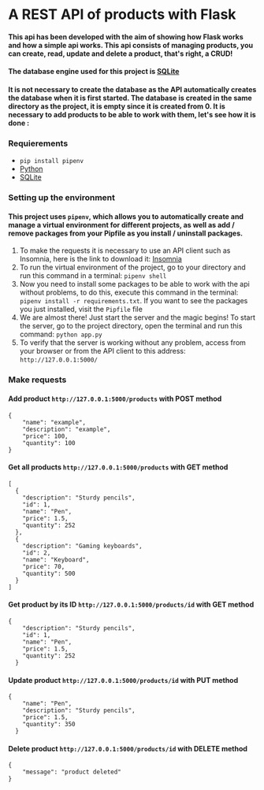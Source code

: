 # A REST API of products with Flask
#### This api has been developed with the aim of showing how Flask works and how a simple api works. This api consists of managing products, you can create, read, update and delete a product, that's right, a CRUD!
#### The database engine used for this project is [SQLite](https://github.com/sqlite/sqlite)
#### It is not necessary to create the database as the API automatically creates the database when it is first started. The database is created in the same directory as the project, it is empty since it is created from 0. It is necessary to add products to be able to work with them, let's see how it is done :
### **Requierements**
* `pip install pipenv`
* [Python](https://www.python.org/)
* [SQLite](https://www.sqlite.org/index.html)
### **Setting up the environment**
#### This project uses `pipenv`, which allows you to automatically create and manage a virtual environment for different projects, as well as add / remove packages from your Pipfile as you install / uninstall packages.
1. To make the requests it is necessary to use an API client such as Insomnia, here is the link to download it: [Insomnia](https://insomnia.rest/)
2. To run the virtual environment of the project, go to your directory and run this command in a terminal: `pipenv shell`
3. Now you need to install some packages to be able to work with the api without problems, to do this, execute this command in the terminal: `pipenv install -r requirements.txt`. If you want to see the packages you just installed, visit the `Pipfile` file
4. We are almost there! Just start the server and the magic begins! To start the server, go to the project directory, open the terminal and run this command: `python app.py`
5. To verify that the server is working without any problem, access from your browser or from the API client to this address: `http://127.0.0.1:5000/`
### **Make requests**
#### Add product `http://127.0.0.1:5000/products` with POST method
```
{
    "name": "example",
    "description": "example",
    "price": 100,
    "quantity": 100
}
```
#### Get all products `http://127.0.0.1:5000/products` with GET method
```
[
  {
    "description": "Sturdy pencils",
    "id": 1,
    "name": "Pen",
    "price": 1.5,
    "quantity": 252
  },
  {
    "description": "Gaming keyboards",
    "id": 2,
    "name": "Keyboard",
    "price": 70,
    "quantity": 500
  }
]
```
#### Get product by its ID `http://127.0.0.1:5000/products/id` with GET method
```
{
    "description": "Sturdy pencils",
    "id": 1,
    "name": "Pen",
    "price": 1.5,
    "quantity": 252
  }
```
#### Update product `http://127.0.0.1:5000/products/id` with PUT method
```
{
    "name": "Pen",
    "description": "Sturdy pencils",
    "price": 1.5,
    "quantity": 350
  }
```
#### Delete product `http://127.0.0.1:5000/products/id` with DELETE method

```
{
    "message": "product deleted"
}
```

